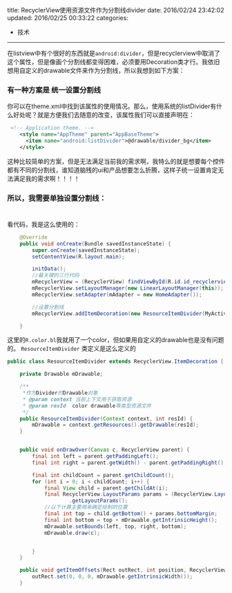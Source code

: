 title: RecyclerView使用资源文件作为分割线divider
date: 2016/02/24 23:42:02
updated: 2016/02/25 00:33:22
categories:
- 技术
---
在listview中有个很好的东西就是```android:divider```，但是recyclerview中取消了这个属性，但是像画个分割线都变得困难，必须要用Decoration类才行。我依旧想用自定义的drawable文件来作为分割线，所以我想到如下方案：

### 有一种方案是 **统一设置分割线**
你可以在theme.xml中找到该属性的使用情况。那么，使用系统的listDivider有什么好处呢？就是方便我们去随意的改变，该属性我们可以直接声明在：
``` xml
 <!-- Application theme. -->
    <style name="AppTheme" parent="AppBaseTheme">
      <item name="android:listDivider">@drawable/divider_bg</item>  
    </style>
```
这种比较简单的方案，但是无法满足当前我的需求啊，我特么的就是想要每个控件都有不同的分割线，谁知道脑残的ui和产品想要怎么折腾，这样子统一设置肯定无法满足我的需求啊！！！！

### 所以，我需要**单独设置分割线**：
# 
看代码，我是这么使用的：
``` java
    @Override
    public void onCreate(Bundle savedInstanceState) {
        super.onCreate(savedInstanceState);
        setContentView(R.layout.main);

        initData();
        //最关键的三行代码
        mRecyclerView = (RecyclerView) findViewById(R.id.id_recyclerview);
        mRecyclerView.setLayoutManager(new LinearLayoutManager(this));
        mRecyclerView.setAdapter(mAdapter = new HomeAdapter());

        //设置分割线
        mRecyclerView.addItemDecoration(new ResourceItemDivider(MyActivity.this,R.color.bl));

    }
```
这里的```R.color.bl```我就用了一个color，但如果用自定义的drawable也是没有问题的。
```ResourceItemDivider``` 类定义是这么定义的

``` java
public class ResourceItemDivider extends RecyclerView.ItemDecoration {

    private Drawable mDrawable;

    /**
     *作为Divider的Drawable对象
     * @param context 当前上下文用于获取资源
     * @param resId  color drawable等类型资源文件
     */
    public ResourceItemDivider(Context context, int resId) {
        mDrawable = context.getResources().getDrawable(resId);
    }


    public void onDrawOver(Canvas c, RecyclerView parent) {
        final int left = parent.getPaddingLeft();
        final int right = parent.getWidth() - parent.getPaddingRight();

        final int childCount = parent.getChildCount();
        for (int i = 0; i < childCount; i++) {
            final View child = parent.getChildAt(i);
            final RecyclerView.LayoutParams params = (RecyclerView.LayoutParams) child
                    .getLayoutParams();
            //以下计算主要用来确定绘制的位置
            final int top = child.getBottom() + params.bottomMargin;
            final int bottom = top + mDrawable.getIntrinsicHeight();
            mDrawable.setBounds(left, top, right, bottom);
            mDrawable.draw(c);


        }
    }

    public void getItemOffsets(Rect outRect, int position, RecyclerView parent) {
        outRect.set(0, 0, 0, mDrawable.getIntrinsicWidth());
    }

```


